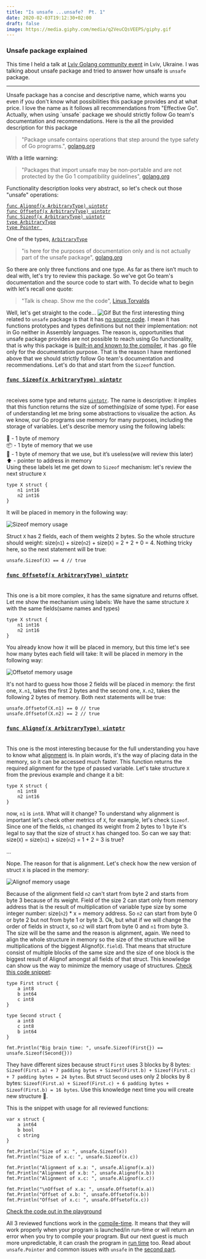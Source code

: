 ```yaml
---
title: "Is unsafe ...unsafe?  Pt. 1"
date: 2020-02-03T19:12:30+02:00
draft: false
image: https://media.giphy.com/media/q2VeuCQsVEEPS/giphy.gif
---
```


### Unsafe package explained<br/>
This time I held a talk at [Lviv Golang community event](https://www.facebook.com/events/470065893928934/482981832637340/?notif_t=admin_plan_mall_activity&notif_id=1580732874088578) in Lviv, Ukraine. 
I was talking about unsafe package and tried to answer how unsafe is `unsafe` package.
<hr/>
Unsafe package has a concise and descriptive name, which warns you even if you don't know what possibilities this package provides and at what price. 
I love the name as it follows all recommendations from "Effective Go". 
Actually, when using `unsafe` package we should strictly follow Go team's documentation and recommendations. 
Here is the all the provided description for this package

> "Package unsafe contains operations that step around the type safety of Go programs.", [golang.org](https://golang.org/pkg/unsafe/#pkg-overview)

With a little warning: 

> "Packages that import unsafe may be non-portable and are not protected by the Go 1 compatibility guidelines", [golang.org](https://golang.org/pkg/unsafe/#pkg-overview)

Functionality description looks very abstract, so let's check out those "unsafe" operations:

[```func Alignof(x ArbitraryType) uintptr```](https://golang.org/pkg/unsafe/#Alignof)<br/>
[```func Offsetof(x ArbitraryType) uintptr```](https://golang.org/pkg/unsafe/#Offsetof)<br/>
[```func Sizeof(x ArbitraryType) uintptr```](https://golang.org/pkg/unsafe/#Sizeof)<br/>
[```type ArbitraryType```](https://golang.org/pkg/unsafe/#ArbitraryType)<br/>
[```type Pointer ```](https://golang.org/pkg/unsafe/#Pointer)<br/>

One of the types, [```ArbitraryType```](https://golang.org/pkg/unsafe/#ArbitraryType)

> "is here for the purposes of documentation only and is not actually part of the unsafe package", [golang.org](https://golang.org/pkg/unsafe/#ArbitraryType)

So there are only three functions and one type. As far as there isn’t much to deal with, let's try to review this package. So we've got Go team's documentation and the source code to start with. To decide what to begin with let's recall one quote:

> "Talk is cheap. Show me the code", [Linus Torvalds](https://lkml.org/lkml/2000/8/25/132)

Well, let's get straight to the code...
![Gif](https://media.giphy.com/media/hEc4k5pN17GZq/giphy.gif)
But the first interesting thing related to `unsafe` package is that it has [no source code](https://golang.org/src/unsafe/unsafe.go). I mean it has functions prototypes and types definitions but not their implementation: not in Go neither in Assembly languages. 
The reason is, opportunities that unsafe package provides are not possible to reach using Go functionality, that is why this package is [built-in and known to the compiler](https://golang.org/ref/spec#Package_unsafe), it has .go file only for the documentation purpose.
That is the reason I have mentioned above that we should strictly follow Go team's documentation and recommendations. 
Let's do that and start from the ```Sizeof``` function. 

### [```func Sizeof(x ArbitraryType) uintptr```](https://golang.org/pkg/unsafe/#Sizeof)<br/><br/> 
receives some type and returns [```uintptr```](https://golang.org/pkg/builtin/#uintptr). 
The name is descriptive: it implies that this function returns the size of something(size of some type). For ease of understanding let me bring some abstractions to visualize the action.
As we know, our Go programs use memory for many purposes, including the storage of variables. Let's describe memory using the following labels:

🎁 - 1 byte of memory<br/>
📦 - 1 byte of memory that we use<br/>
🥡 - 1 byte of memory that we use, but it’s useless(we will review this later)<br/>
⬆️ - pointer to address in memory<br/>
Using these labels let me get down to `Sizeof` mechanism: let's review the next structure `X`
```
type X struct {
	n1 int16
	n2 int16
}
```
It will be placed in memory in the following way: 

![Sizeof memory usage](/img/Sizeof-memory.png)

Struct `X` has 2 fields, each of them weights 2 bytes. 
So the whole structure should weight: size(`n1`) + size(`n2`) + size(`X`) = 2 + 2 + 0 = 4. Nothing tricky here, so the next statement will be true:
```
unsafe.Sizeof(X) == 4 // true
```

### [```func Offsetof(x ArbitraryType) uintptr```](https://golang.org/pkg/unsafe/#Offsetof)<br/><br/> 
This one is a bit more complex, it has the same signature and returns offset. Let me show the mechanism using labels:
We have the same structure `X` with the same fields(same names and types)
```
type X struct {
	n1 int16
	n2 int16
}
```
You already know how it will be placed in memory, but this time let's see how many bytes each field will take:
It will be placed in memory in the following way: 

![Offsetof memory usage](/img/Offsetof-memory.png)

It's not hard to guess how those 2 fields will be placed in memory: the first one, `X.n1`, takes the first 2 bytes and the second one, `X.n2`, takes the following 2 bytes of memory. 
Both next statements will be true:
```
unsafe.Offsetof(X.n1) == 0 // true
unsafe.Offsetof(X.n2) == 2 // true
```
### [```func Alignof(x ArbitraryType) uintptr```](https://golang.org/pkg/unsafe/#Alignof)<br/><br/> 
This one is the most interesting because for the full understanding you have to know what [alignment](https://en.wikipedia.org/wiki/Data_structure_alignment) is. In plain words, it's the way of placing data in the memory, so it can be accessed much faster. 
This function returns the required alignment for the type of passed variable. 
Let's take structure `X` from the previous example and change it a bit:
```
type X struct {
	n1 int8
	n2 int16
}
```
now, `n1` is `int8`. What will it change? To understand why alignment is important let's check other metrics of `X`, for example, let's check `Sizeof`. 
Since one of the fields, `n1` changed its weight from 2 bytes to 1 byte it's legal to say that the size of struct `X` has changed too. So can we say that: size(`X`) = size(`n1`) + size(`n2`) = 1 + 2 = 3 is true? 

...

Nope. The reason for that is alignment. 
Let's check how the new version of struct `X` is placed in the memory: 

![Alignof memory usage](/img/Alignof-memory.png)

Because of the alignment field `n2` can't start from byte 2 and starts from byte 3 because of its weight. 
Field of the size 2 can start only from memory address that is the result of multiplication of variable type size by some integer number: size(`n2`) * x = memory address. 
So `n2` can start from byte 0 or byte 2 but not from byte 1 or byte 3. Ok, but what if we will change the order of fields in struct `X`, so `n2` will start from byte 0 and `n1` from byte 3. 
The size will be the same and the reason is alignment, again. We need to align the whole structure in memory so the size of the structure will be multiplications of the biggest Alignof(`X.field`). 
That means that structure consist of multiple blocks of the same size and the size of one block is the biggest result of Alignof amongst all fields of that struct.
This knowledge can show us the way to minimize the memory usage of structures. [Check this code snippet](https://play.golang.org/p/OV4Nr_0hboW): 
```
type First struct {
	a int8
	b int64
	c int8
}

type Second struct {
	a int8
	c int8
	b int64
}

fmt.Println("Big brain time: ", unsafe.Sizeof(First{}) == unsafe.Sizeof(Second{}))
```

They have different sizes because struct `First` uses 3 blocks by 8 bytes: `Sizeof(First.a) + 7 padding bytes + Sizeof(First.b) + Sizeof(First.c) + 7 padding bytes = 24 bytes`. 
But struct `Second` uses only 2 blocks by 8 bytes:  `Sizeof(First.a) + Sizeof(First.c) + 6 padding bytes + Sizeof(First.b) = 16 bytes`. 
Use this knowledge next time you will create new structure 🙂. 

This is the snippet with usage for all reviewed functions: 
```
var x struct {
	a int64
	b bool
	c string
}

fmt.Println("Size of x: ", unsafe.Sizeof(x))
fmt.Println("Size of x.c: ", unsafe.Sizeof(x.c))

fmt.Println("Alignment of x.a: ", unsafe.Alignof(x.a))
fmt.Println("Alignment of x.b: ", unsafe.Alignof(x.b))
fmt.Println("Alignment of x.c: ", unsafe.Alignof(x.c))

fmt.Println("\nOffset of x.a: ", unsafe.Offsetof(x.a))
fmt.Println("Offset of x.b: ", unsafe.Offsetof(x.b))
fmt.Println("Offset of x.c: ", unsafe.Offsetof(x.c))
```
[Check the code out in the playground](https://play.golang.org/p/tIB9yC4-LBp)

All 3 reviewed functions work in the [compile-time](https://en.wikipedia.org/wiki/Compile_time). It means that they will work properly when your program is launched/in run-time or will return an error when you try to compile your program. 
But our next guest is much more unpredictable, it can crash the program in [run time](https://en.wikipedia.org/wiki/Runtime_(program_lifecycle_phase)) too.
Read about `unsafe.Pointer` and common issues with `unsafe` in the [second part](https://www.dnahurnyi.com/is-unsafe-...unsafe-pt.-2/).
